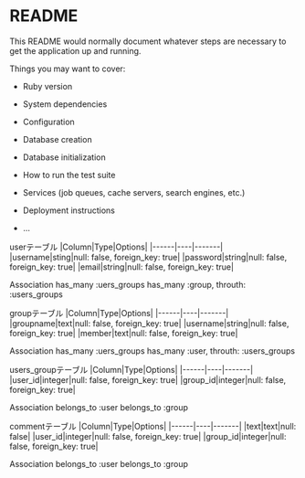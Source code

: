 # README

This README would normally document whatever steps are necessary to get the
application up and running.

Things you may want to cover:

* Ruby version

* System dependencies

* Configuration

* Database creation

* Database initialization

* How to run the test suite

* Services (job queues, cache servers, search engines, etc.)

* Deployment instructions

* ...

userテーブル
|Column|Type|Options|
|------|----|-------|
|username|sting|null: false, foreign_key: true|
|password|string|null: false, foreign_key: true|
|email|string|null: false, foreign_key: true|

Association
has_many :uers_groups
has_many :group, throuth: :users_groups

groupテーブル
|Column|Type|Options|
|------|----|-------|
|groupname|text|null: false, foreign_key: true|
|username|string|null: false, foreign_key: true|
|member|text|null: false, foreign_key: true|

Association
has_many :uers_groups
has_many :user, throuth: :users_groups

users_groupテーブル
|Column|Type|Options|
|------|----|-------|
|user_id|integer|null: false, foreign_key: true|
|group_id|integer|null: false, foreign_key: true|

Association
belongs_to :user
belongs_to :group

commentテーブル
|Column|Type|Options|
|------|----|-------|
|text|text|null: false|
|user_id|integer|null: false, foreign_key: true|
|group_id|integer|null: false, foreign_key: true|

Association
belongs_to :user
belongs_to :group